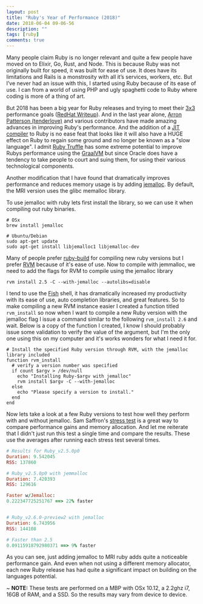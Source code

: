 ```yaml
---
layout: post
title: "Ruby's Year of Performance (2018)"
date: 2018-06-04 09-06-56
description: ""
tags: [ruby]
comments: true
---
```

Many people claim Ruby is no longer relevant and quite a few people have moved on to Elixir, Go, Rust, and Node. This is because Ruby was not originally built for speed, it was built for ease of use. It does have its limitations and Rails is a monstrosity with all it’s services, workers, etc. But I’ve never had an issue with this, I started using Ruby because of its ease of use. I can from a world of using PHP and ugly spaghetti code to Ruby where coding is more of a thing of art.

But 2018 has been a big year for Ruby releases and trying to meet their [3x3](https://blog.heroku.com/ruby-3-by-3) performance goals ([RedHat Writeup](https://developers.redhat.com/blog/2018/03/22/ruby-3x3-performance-goal/)). And in the last year alone, [Arron Patterson (tenderlove)](https://twitter.com/tenderlove) and various contributors have made amazing advances in improving Ruby's performance. And the addition of a [JIT compiler](https://www.ruby-lang.org/en/news/2018/05/31/ruby-2-6-0-preview2-released/) to Ruby is no ease feat that looks like it will also have a HUGE effect on Ruby to regain some ground and no longer be known as a "slow language".
I admit [Ruby Truffle](https://github.com/oracle/truffleruby) has some extreme potential to improve Rubys performance using the [GraalVM](https://www.graalvm.org/) but since Oracle does have a tendency to take people to court and suing them, for using their various technological components.

Another modification that I have found that dramatically improves performance and reduces memory usage is by adding [jemalloc](http://jemalloc.net/). By default, the MRI version uses the glibc memalloc library.

To use jemalloc with ruby lets first install the library, so we can use it when compiling out ruby binaries.
```shell
# OSx
brew install jemalloc

# Ubuntu/Debian
sudo apt-get update
sudo apt-get install libjemalloc1 libjemalloc-dev
```

Many of people prefer [ruby-build](https://github.com/rbenv/ruby-build) for compiling new ruby versions but I prefer [RVM](https://rvm.io/) because of it's ease of use. Now to compile with jemmalloc, we need to add the flags for RVM to compile using the jemalloc library
```shell
rvm install 2.5 -C --with-jemalloc --autolibs=disable
```

I tend to use the [Fish](https://fishshell.com/) shell, it has dramatically increased my productivity with its ease of use, auto completion libraries, and great features. So to make compiling a new RVM instance easier I created a function titled `rvm_install` so now when I want to compile a new Ruby version with the jemalloc flag I issue a command similar to the following `rvm_install 2.6` and wait. Below is a copy of the function I created, I know I should probably issue some validation to verify the value of the argument, but I'm the only one using this on my computer and it's works wonders for what I need it for.
```shell
# Install the specified Ruby version through RVM, with the jemalloc library included
function rvm_install
  # verify a version number was specified
  if count $argv > /dev/null
    echo "Installing Ruby-$argv with jemalloc"
    rvm install $argv -C --with-jemalloc
  else
    echo "Please specify a version to install."
  end
end
```


Now lets take a look at a few Ruby versions to test how well they perform with and without jemalloc. Sam Saffron's [stress test](https://github.com/SamSaffron/allocator_bench/blob/master/stress_mem.rb) is a great way to compare performance gains and memory allocation. And let me reiterate that I didn't just run this test a single time and compare the results. These use the averages after running each stress test several times.

```ruby
# Results for Ruby_v2.5.0p0
Duration: 9.542045
RSS: 137860

# Ruby_v2.5.0p0 with jemmalloc
Duration: 7.420393
RSS: 129616

Faster w/Jemalloc:
0.222347725251767 ==> 22% faster


# Ruby_v2.6.0-preview2 with jemalloc
Duration: 6.743956
RSS: 144108

# Faster than 2.5
0.09115918792980371 ==> 9% faster
```

As you can see, just adding jemalloc to MRI ruby adds quite a noticeable performance gain. And even when not using a different memory allocator, each new Ruby release has had quite a significant impact on building on the languages potential.

~ **NOTE:** These tests are performed on a MBP with OSx 10.12,  a 2.2ghz i7, 16GB of RAM, and a SSD. So the results may vary from device to device.
